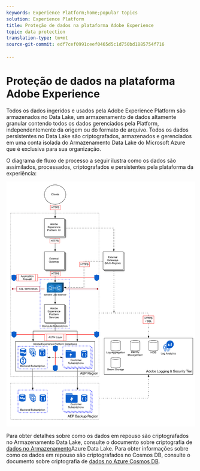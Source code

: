 ```yaml
---
keywords: Experience Platform;home;popular topics
solution: Experience Platform
title: Proteção de dados na plataforma Adobe Experience
topic: data protection
translation-type: tm+mt
source-git-commit: edf7cef0991ceef0465d5c1d750bd1885754f716

---
```



# Proteção de dados na plataforma Adobe Experience

Todos os dados ingeridos e usados pela Adobe Experience Platform são armazenados no Data Lake, um armazenamento de dados altamente granular contendo todos os dados gerenciados pela Platform, independentemente da origem ou do formato de arquivo. Todos os dados persistentes no Data Lake são criptografados, armazenados e gerenciados em uma conta isolada do Armazenamento Data Lake do Microsoft Azure que é exclusiva para sua organização.

O diagrama de fluxo de processo a seguir ilustra como os dados são assimilados, processados, criptografados e persistentes pela plataforma da experiência:

![](images/data-protection/flow.png)

Para obter detalhes sobre como os dados em repouso são criptografados no Armazenamento Data Lake, consulte o documento sobre criptografia de [dados no Armazenamento](https://docs.microsoft.com/en-us/azure/data-lake-store/data-lake-store-encryption)Azure Data Lake. Para obter informações sobre como os dados em repouso são criptografados no Cosmos DB, consulte o documento sobre criptografia de [dados no Azure Cosmos DB](https://docs.microsoft.com/en-us/azure/cosmos-db/database-encryption-at-rest).